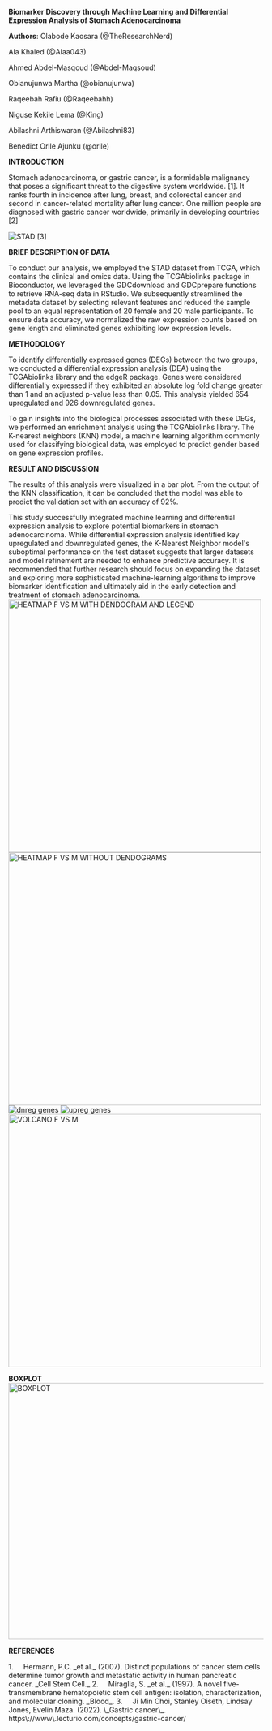 **Biomarker Discovery through Machine Learning and Differential Expression Analysis of Stomach Adenocarcinoma**

**Authors**: Olabode Kaosara (@TheResearchNerd)

Ala Khaled (@Alaa043)

Ahmed Abdel-Masqoud (@Abdel-Maqsoud)

Obianujunwa Martha (@obianujunwa)

Raqeebah Rafiu (@Raqeebahh)

Niguse Kekile Lema (@King)

Abilashni Arthiswaran (@Abilashni83)

Benedict Orile Ajunku (@orile)

**INTRODUCTION**

Stomach adenocarcinoma, or gastric cancer, is a formidable malignancy that poses a significant threat to the digestive system worldwide. \[1]. It ranks fourth in incidence after lung, breast, and colorectal cancer and second in cancer-related mortality after lung cancer. One million people are diagnosed with gastric cancer worldwide, primarily in developing countries \[2]

![STAD](https://github.com/user-attachments/assets/00d79f3b-f238-48a3-b716-c15d6af7b21b)
\[3]

**BRIEF DESCRIPTION OF DATA**

To conduct our analysis, we employed the STAD dataset from TCGA, which contains the clinical and omics data. Using the TCGAbiolinks package in Bioconductor, we leveraged the GDCdownload and GDCprepare functions to retrieve RNA-seq data in RStudio. We subsequently streamlined the metadata dataset by selecting relevant features and reduced the sample pool to an equal representation of 20 female and 20 male participants. To ensure data accuracy, we normalized the raw expression counts based on gene length and eliminated genes exhibiting low expression levels.

**METHODOLOGY**

To identify differentially expressed genes (DEGs) between the two groups, we conducted a differential expression analysis (DEA) using the TCGAbiolinks library and the edgeR package. Genes were considered differentially expressed if they exhibited an absolute log fold change greater than 1 and an adjusted p-value less than 0.05. This analysis yielded 654 upregulated and 926 downregulated genes.

To gain insights into the biological processes associated with these DEGs, we performed an enrichment analysis using the TCGAbiolinks library. The K-nearest neighbors (KNN) model, a machine learning algorithm commonly used for classifying biological data, was employed to predict gender based on gene expression profiles.

**RESULT AND DISCUSSION**

The results of this analysis were visualized in a bar plot. From the output of the KNN classification, it can be concluded that the model was able to predict the validation set with an accuracy of 92%.

This study successfully integrated machine learning and differential expression analysis to explore potential biomarkers in stomach adenocarcinoma. While differential expression analysis identified key upregulated and downregulated genes, the K-Nearest Neighbor model's suboptimal performance on the test dataset suggests that larger datasets and model refinement are needed to enhance predictive accuracy. It is recommended that further research should focus on expanding the dataset and exploring more sophisticated machine-learning algorithms to improve biomarker identification and ultimately aid in the early detection and treatment of stomach adenocarcinoma.
<img width="499" alt="HEATMAP F VS M WITH DENDOGRAM AND LEGEND" src="https://github.com/user-attachments/assets/5ab686f1-c90d-4959-83c5-df453e9bad58">
<img width="499" alt="HEATMAP F VS M WITHOUT DENDOGRAMS" src="https://github.com/user-attachments/assets/44f9da4d-4fee-4db0-a947-357196644a9c">
![dnreg genes](https://github.com/user-attachments/assets/72722373-a225-4dfc-9c51-84587f494e45)
![upreg genes](https://github.com/user-attachments/assets/50905db9-af82-43a3-ae52-1f8a3c0210c6)
<img width="499" alt="VOLCANO F VS M" src="https://github.com/user-attachments/assets/1497c922-f2df-4fe3-94a2-efcc1e0b3c6b">

**BOXPLOT**
<img width="506" alt="BOXPLOT" src="https://github.com/user-attachments/assets/277b2096-ceb1-4866-a495-fe46465d9378">

**REFERENCES**

<!--[if !supportLists]-->1.     <!--[endif]-->Hermann, P.C. _et al._ (2007). Distinct populations of cancer stem cells determine tumor growth and metastatic activity in human pancreatic cancer. _Cell Stem Cell._

<!--[if !supportLists]-->2.     <!--[endif]-->Miraglia, S. _et al._ (1997). A novel five-transmembrane hematopoietic stem cell antigen: isolation, characterization, and molecular cloning. _Blood_.

<!--[if !supportLists]-->3.     <!--[endif]-->Ji Min Choi, Stanley Oiseth, Lindsay Jones, Evelin Maza. (2022). \_Gastric cancer\_. https\://www\.lecturio.com/concepts/gastric-cancer/
